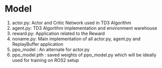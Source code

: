 # Model

1. actor.py: Actor and Critic Network used in TD3 Algorithm
2. agent.py: TD3 Algorithm implementation and environment warehouse
3. reward.py: Application related to the Reward
4. noname.py: Main implementation of all actor.py, agent.py and ReplayBuffer application
5. ppo_model : An alternate for actor.py
6. ppo_model.pth : saved weights of ppo_model.py which will be ideally used for training on ROS2 setup
